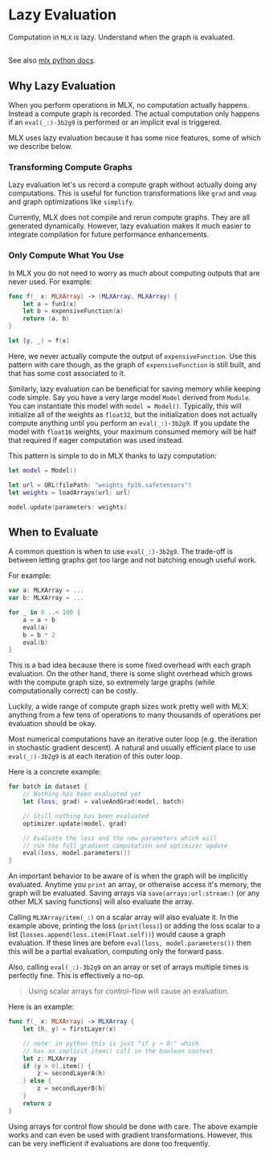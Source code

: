 # Lazy Evaluation

Computation in `MLX` is lazy.  Understand when the graph is evaluated.

##

See also [mlx python docs](https://ml-explore.github.io/mlx/build/html/usage/lazy_evaluation.html).

## Why Lazy Evaluation

When you perform operations in MLX, no computation actually happens. Instead a
compute graph is recorded. The actual computation only happens if an
``eval(_:)-3b2g9`` is performed or an implicit eval is triggered.

MLX uses lazy evaluation because it has some nice features, some of which we
describe below. 

### Transforming Compute Graphs

Lazy evaluation let's us record a compute graph without actually doing any
computations. This is useful for function transformations like `grad` and
`vmap` and graph optimizations like `simplify`.

Currently, MLX does not compile and rerun compute graphs. They are all
generated dynamically. However, lazy evaluation makes it much easier to
integrate compilation for future performance enhancements.

### Only Compute What You Use

In MLX you do not need to worry as much about computing outputs that are never
used. For example:

```swift
func f(_ x: MLXArray) -> (MLXArray, MLXArray) {
    let a = fun1(x)
    let b = expensiveFunction(a)
    return (a, b)
}

let (y, _) = f(x)
```

Here, we never actually compute the output of `expensiveFunction`. Use this
pattern with care though, as the graph of `expensiveFunction` is still built, and
that has some cost associated to it.

Similarly, lazy evaluation can be beneficial for saving memory while keeping
code simple. Say you have a very large model `Model` derived from
`Module`. You can instantiate this model with `model = Model()`.
Typically, this will initialize all of the weights as `float32`, but the
initialization does not actually compute anything until you perform an
``eval(_:)-3b2g9``. If you update the model with `float16` weights, your maximum
consumed memory will be half that required if eager computation was used
instead.

This pattern is simple to do in MLX thanks to lazy computation:

```swift
let model = Model()

let url = URL(filePath: "weights_fp16.safetensors")
let weights = loadArrays(url: url)

model.update(parameters: weights)
```

## When to Evaluate

A common question is when to use ``eval(_:)-3b2g9``. The trade-off is between
letting graphs get too large and not batching enough useful work.

For example:

```swift
var a: MLXArray = ...
var b: MLXArray = ...

for _ in 0 ..< 100 {
    a = a + b
    eval(a)
    b = b * 2
    eval(b)
}
```

This is a bad idea because there is some fixed overhead with each graph
evaluation. On the other hand, there is some slight overhead which grows with
the compute graph size, so extremely large graphs (while computationally
correct) can be costly.

Luckily, a wide range of compute graph sizes work pretty well with MLX:
anything from a few tens of operations to many thousands of operations per
evaluation should be okay.

Most numerical computations have an iterative outer loop (e.g. the iteration in
stochastic gradient descent). A natural and usually efficient place to use
``eval(_:)-3b2g9`` is at each iteration of this outer loop.

Here is a concrete example:

```swift
for batch in dataset {
    // Nothing has been evaluated yet
    let (loss, grad) = valueAndGrad(model, batch)

    // Still nothing has been evaluated
    optimizer.update(model, grad)

    // Evaluate the loss and the new parameters which will
    // run the full gradient computation and optimizer update
    eval(loss, model.parameters())
}
```

An important behavior to be aware of is when the graph will be implicitly
evaluated. Anytime you `print` an array, or otherwise access it's memory,
the graph will be evaluated. Saving arrays via ``save(arrays:url:stream:)`` 
(or any other MLX saving functions) will also evaluate the array.


Calling ``MLXArray/item(_:)`` on a scalar array will also evaluate it. In the
example above, printing the loss (`print(loss)`) or adding the loss scalar to
a list (`losses.append(loss.item(Float.self))`) would cause a graph evaluation. If 
these lines are before `eval(loss, model.parameters())` then this
will be a partial evaluation, computing only the forward pass.

Also, calling ``eval(_:)-3b2g9`` on an array or set of arrays multiple times is
perfectly fine. This is effectively a no-op.

> Using scalar arrays for control-flow will cause an evaluation.

Here is an example:

```swift
func f(_ x: MLXArray) -> MLXArray {
    let (h, y) = firstLayer(x)

    // note: in python this is just "if y > 0:" which
    // has an implicit item() call in the boolean context
    let z: MLXArray
    if (y > 0).item() {
        z = secondLayerA(h)
    } else {
        z = secondLayerB(h)
    }
    return z
}
```

Using arrays for control flow should be done with care. The above example works
and can even be used with gradient transformations. However, this can be very
inefficient if evaluations are done too frequently.
